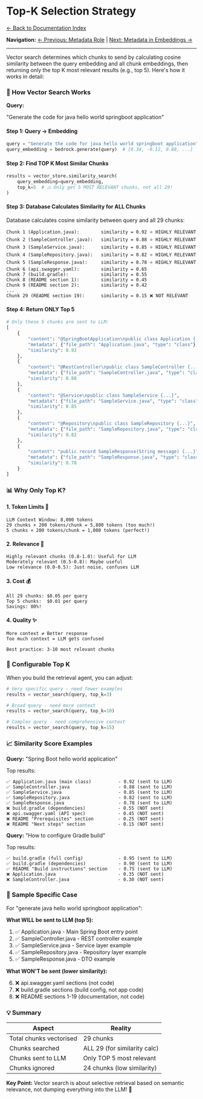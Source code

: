 # Top-K Selection Strategy

[← Back to Documentation Index](../README.md)

**Navigation:** [← Previous: Metadata Role](./02_metadata_role.md) | [Next: Metadata in Embeddings →](./04_metadata_in_embeddings.md)

---

Vector search determines which chunks to send by calculating cosine similarity between the query embedding and all chunk embeddings, then returning only the top K most relevant results (e.g., top 5). Here's how it works in detail:

### 🎯 How Vector Search Works

**Query:**

"Generate the code for java hello world springboot application"

#### Step 1: Query → Embedding

```python
query = "Generate the code for java hello world springboot application"
query_embedding = bedrock.generate(query)  # [0.34, -0.12, 0.88, ...]
```

#### Step 2: Find TOP K Most Similar Chunks

```python
results = vector_store.similarity_search(
    query_embedding=query_embedding,
    top_k=5  # ⚠️ Only get 5 MOST RELEVANT chunks, not all 29!
)
```

#### Step 3: Database Calculates Similarity for ALL Chunks

Database calculates cosine similarity between query and all 29 chunks:

```
Chunk 1 (Application.java):        similarity = 0.92 ⭐ HIGHLY RELEVANT
Chunk 2 (SampleController.java):   similarity = 0.88 ⭐ HIGHLY RELEVANT
Chunk 3 (SampleService.java):      similarity = 0.85 ⭐ HIGHLY RELEVANT
Chunk 4 (SampleRepository.java):   similarity = 0.82 ⭐ HIGHLY RELEVANT
Chunk 5 (SampleResponse.java):     similarity = 0.78 ⭐ HIGHLY RELEVANT
Chunk 6 (api.swagger.yaml):        similarity = 0.65
Chunk 7 (build.gradle):            similarity = 0.55
Chunk 8 (README section 1):        similarity = 0.45
Chunk 9 (README section 2):        similarity = 0.42
...
Chunk 29 (README section 19):      similarity = 0.15 ❌ NOT RELEVANT
```

#### Step 4: Return ONLY Top 5

```python
# Only these 5 chunks are sent to LLM:
[
    {
        "content": "@SpringBootApplication\npublic class Application {...}",
        "metadata": {"file_path": "Application.java", "type": "class"},
        "similarity": 0.92
    },
    {
        "content": "@RestController\npublic class SampleController {...}",
        "metadata": {"file_path": "SampleController.java", "type": "class"},
        "similarity": 0.88
    },
    {
        "content": "@Service\npublic class SampleService {...}",
        "metadata": {"file_path": "SampleService.java", "type": "class"},
        "similarity": 0.85
    },
    {
        "content": "@Repository\npublic class SampleRepository {...}",
        "metadata": {"file_path": "SampleRepository.java", "type": "class"},
        "similarity": 0.82
    },
    {
        "content": "public record SampleResponse(String message) {...}",
        "metadata": {"file_path": "SampleResponse.java", "type": "class"},
        "similarity": 0.78
    }
]
```

### 📊 Why Only Top K?

#### 1. Token Limits 🚫

```
LLM Context Window: 8,000 tokens
29 chunks × 200 tokens/chunk = 5,800 tokens (too much!)
5 chunks × 200 tokens/chunk = 1,000 tokens (perfect!)
```

#### 2. Relevance 🎯

```
Highly relevant chunks (0.8-1.0): Useful for LLM
Moderately relevant (0.5-0.8): Maybe useful
Low relevance (0.0-0.5): Just noise, confuses LLM
```

#### 3. Cost 💰

```
All 29 chunks: $0.05 per query
Top 5 chunks:  $0.01 per query
Savings: 80%!
```

#### 4. Quality ✨

```
More context ≠ Better response
Too much context = LLM gets confused

Best practice: 3-10 most relevant chunks
```

### 🔧 Configurable Top K

When you build the retrieval agent, you can adjust:

```python
# Very specific query - need fewer examples
results = vector_search(query, top_k=3)

# Broad query - need more context
results = vector_search(query, top_k=10)

# Complex query - need comprehensive context
results = vector_search(query, top_k=15)
```

### 📈 Similarity Score Examples

**Query:** "Spring Boot hello world application"

Top results:

```
✅ Application.java (main class)          - 0.92 (sent to LLM)
✅ SampleController.java                  - 0.88 (sent to LLM)
✅ SampleService.java                     - 0.85 (sent to LLM)
✅ SampleRepository.java                  - 0.82 (sent to LLM)
✅ SampleResponse.java                    - 0.78 (sent to LLM)
❌ build.gradle (dependencies)            - 0.55 (NOT sent)
❌ api.swagger.yaml (API spec)            - 0.45 (NOT sent)
❌ README "Prerequisites" section         - 0.25 (NOT sent)
❌ README "Next steps" section            - 0.15 (NOT sent)
```

**Query:** "How to configure Gradle build"

Top results:

```
✅ build.gradle (full config)             - 0.95 (sent to LLM)
✅ build.gradle (dependencies)            - 0.90 (sent to LLM)
✅ README "Build instructions" section    - 0.75 (sent to LLM)
❌ Application.java                       - 0.35 (NOT sent)
❌ SampleController.java                  - 0.30 (NOT sent)
```

### 🎯 Sample Specific Case

For "generate java hello world springboot application":

**What WILL be sent to LLM (top 5):**

1. ✅ Application.java - Main Spring Boot entry point
2. ✅ SampleController.java - REST controller example
3. ✅ SampleService.java - Service layer example
4. ✅ SampleRepository.java - Repository layer example
5. ✅ SampleResponse.java - DTO example

**What WON'T be sent (lower similarity):**

6. ❌ api.swagger.yaml sections (not code)
7. ❌ build.gradle sections (build config, not app code)
8. ❌ README sections 1-19 (documentation, not code)

### 💡 Summary

| Aspect                  | Reality                      |
|-------------------------|------------------------------|
| Total chunks vectorised | 29 chunks                    |
| Chunks searched         | ALL 29 (for similarity calc) |
| Chunks sent to LLM      | Only TOP 5 most relevant     |
| Chunks ignored          | 24 chunks (low similarity)   |

**Key Point:** Vector search is about selective retrieval based on semantic relevance, not dumping everything into the LLM! 🎯

